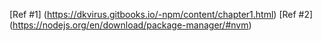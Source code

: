 [Ref #1] (https://dkvirus.gitbooks.io/-npm/content/chapter1.html)
[Ref #2] (https://nodejs.org/en/download/package-manager/#nvm)
